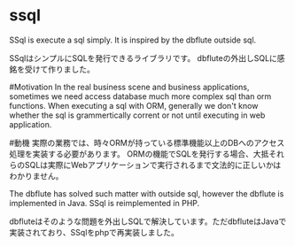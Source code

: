 ssql
====
SSql is execute a sql simply.
It is inspired by the dbflute outside sql.

SSqlはシンプルにSQLを発行できるライブラリです。
dbfluteの外出しSQLに感銘を受けて作りました。

#Motivation
In the real business scene and business applications, sometimes we need access database much more complex sql than orm functions.
When executing a sql with ORM, generally we don't know whether the sql is grammertically corrent or not
until executing in web application.

#動機
実際の業務では、時々ORMが持っている標準機能以上のDBへのアクセス処理を実装する必要があります。
ORMの機能でSQLを発行する場合、大抵それらのSQLは実際にWebアプリケーションで実行されるまで文法的に正しいかはわかりません。

The dbflute has solved such matter with outside sql, however the dbflute is implemented in Java.
SSql is reimplemented in PHP.

dbfluteはそのような問題を外出しSQLで解決しています。ただdbfluteはJavaで実装されており、SSqlをphpで再実装しました。


